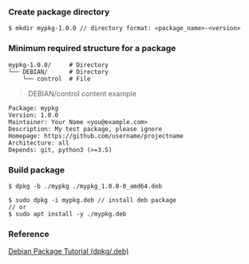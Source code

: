 ### Create package directory
```
$ mkdir mypkg-1.0.0 // directory format: <package_name>-<version>
```
### Minimum required structure for a package
```
mypkg-1.0.0/     # Directory
└── DEBIAN/      # Directory
    └── control  # File
```
> DEBIAN/control content example 
```
Package: mypkg
Version: 1.0.0
Maintainer: Your Name <you@example.com>
Description: My test package, please ignore
Homepage: https://github.com/username/projectname
Architecture: all
Depends: git, python3 (>=3.5)
```
### Build package 
```
$ dpkg -b ./mypkg ./mypkg_1.0.0-0_amd64.deb

$ sudo dpkg -i mypkg.deb // install deb package 
// or
$ sudo apt install -y ./mypkg.deb
```
### Reference
[Debian Package Tutorial (dpkg/.deb)](https://www.devdungeon.com/content/debian-package-tutorial-dpkgdeb)

